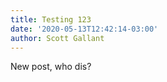 ```yaml
---
title: Testing 123
date: '2020-05-13T12:42:14-03:00'
author: Scott Gallant
---
```

New post, who dis?